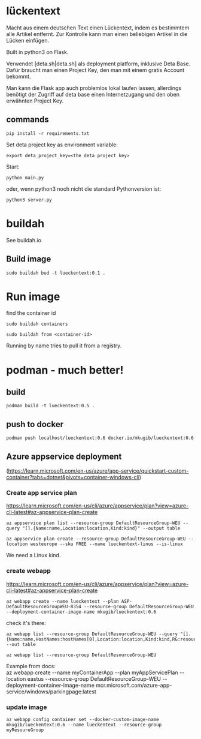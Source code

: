 # lückentext

Macht aus einem deutschen Text einen Lückentext, indem es bestimmtem alle Artikel entfernt. Zur Kontrolle kann man einen beliebigen Artikel in die Lücken einfügen.

Built in python3 on Flask.

Verwendet [deta.sh|deta.sh] als deployment platform, inklusive Deta Base. Dafür braucht man einen Project Key, den man mit einem gratis Account bekommt.

Man kann die Flask app auch problemlos lokal laufen lassen, allerdings benötigt der Zugriff auf deta base einen Internetzugang und den oben erwähnten Project Key.

## commands

```
pip install -r requirements.txt
```

Set deta project key as environment variable:
```
export deta_project_key=<the deta project key>
```

Start:
```
python main.py
```
oder, wenn python3 noch nicht die standard Pythonversion ist:

```
python3 server.py
```
# buildah
See buildah.io

## Build image
```
sudo buildah bud -t lueckentext:0.1 .
```
# Run image
find the container id
```
sudo buildah containers 
```
```
sudo buildah from <container-id>
```
Running by name tries to pull it from a registry.

# podman - much better!

## build
```
podman build -t lueckentext:0.5 .
```

## push to docker
```
podman push localhost/lueckentext:0.6 docker.io/mkugib/lueckentext:0.6
```

## Azure appservice deployment

(https://learn.microsoft.com/en-us/azure/app-service/quickstart-custom-container?tabs=dotnet&pivots=container-windows-cli)

### Create app service plan
https://learn.microsoft.com/en-us/cli/azure/appservice/plan?view=azure-cli-latest#az-appservice-plan-create

```
az appservice plan list --resource-group DefaultResourceGroup-WEU --query "[].{Name:name,Location:location,Kind:kind}" --output table
```

```
az appservice plan create --resource-group DefaultResourceGroup-WEU --location westeurope --sku FREE --name lueckentext-linus --is-linux
``` 
We need a Linux kind.

### create webapp
https://learn.microsoft.com/en-us/cli/azure/appservice/plan?view=azure-cli-latest#az-appservice-plan-create

```
az webapp create --name lueckentext --plan ASP-DefaultResourceGroupWEU-8354 --resource-group DefaultResourceGroup-WEU --deployment-container-image-name mkugib/lueckentext:0.6 
```

check it's there:
```
az webapp list --resource-group DefaultResourceGroup-WEU --query "[].{Name:name,HostNames:hostNames[0],Location:location,Kind:kind,RG:resourceGroup}" --out table
```

```
az webapp list --resource-group DefaultResourceGroup-WEU
```

Example from docs:  
az webapp create --name myContainerApp --plan myAppServicePlan --location eastus --resource-group DefaultResourceGroup-WEU --deployment-container-image-name mcr.microsoft.com/azure-app-service/windows/parkingpage:latest

### update image
```
az webapp config container set --docker-custom-image-name mkugib/lueckentext:0.6 --name lueckentext --resource-group myResoureGroup
```

